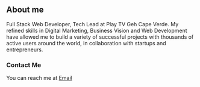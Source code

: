 ## About me

Full Stack Web Developer, Tech Lead at Play TV Geh Cape Verde. My refined skills in Digital Marketing, Business Vision and Web Development have allowed me to build a variety of successful projects with thousands of active users around the world, in collaboration with startups and entrepreneurs.


### Contact Me
You can reach me at  <a href="mailto:iamedsonaguiar@gmail.com">Email</a>
